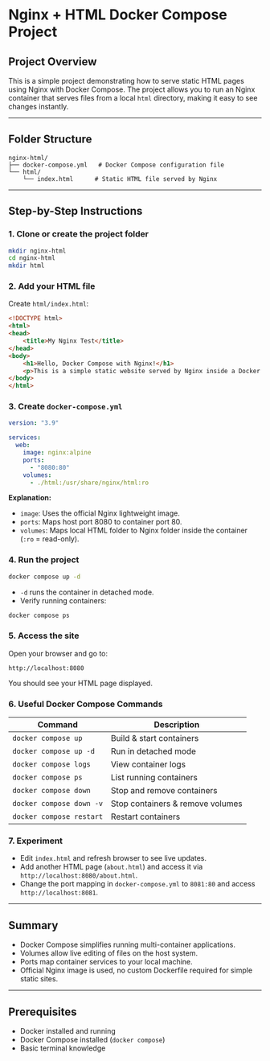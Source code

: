 # Nginx + HTML Docker Compose Project

## Project Overview

This is a simple project demonstrating how to serve static HTML pages using Nginx with Docker Compose. The project allows you to run an Nginx container that serves files from a local `html` directory, making it easy to see changes instantly.

---

## Folder Structure

```
nginx-html/
├── docker-compose.yml   # Docker Compose configuration file
└── html/
    └── index.html      # Static HTML file served by Nginx
```

---

## Step-by-Step Instructions

### 1. Clone or create the project folder

```bash
mkdir nginx-html
cd nginx-html
mkdir html
```

### 2. Add your HTML file

Create `html/index.html`:

```html
<!DOCTYPE html>
<html>
<head>
    <title>My Nginx Test</title>
</head>
<body>
    <h1>Hello, Docker Compose with Nginx!</h1>
    <p>This is a simple static website served by Nginx inside a Docker container.</p>
</body>
</html>
```

### 3. Create `docker-compose.yml`

```yaml
version: "3.9"

services:
  web:
    image: nginx:alpine
    ports:
      - "8080:80"
    volumes:
      - ./html:/usr/share/nginx/html:ro
```

**Explanation:**

* `image`: Uses the official Nginx lightweight image.
* `ports`: Maps host port 8080 to container port 80.
* `volumes`: Maps local HTML folder to Nginx folder inside the container (`:ro` = read-only).

### 4. Run the project

```bash
docker compose up -d
```

* `-d` runs the container in detached mode.
* Verify running containers:

```bash
docker compose ps
```

### 5. Access the site

Open your browser and go to:

```
http://localhost:8080
```

You should see your HTML page displayed.

### 6. Useful Docker Compose Commands

| Command                  | Description                      |
| ------------------------ | -------------------------------- |
| `docker compose up`      | Build & start containers         |
| `docker compose up -d`   | Run in detached mode             |
| `docker compose logs`    | View container logs              |
| `docker compose ps`      | List running containers          |
| `docker compose down`    | Stop and remove containers       |
| `docker compose down -v` | Stop containers & remove volumes |
| `docker compose restart` | Restart containers               |

### 7. Experiment

* Edit `index.html` and refresh browser to see live updates.
* Add another HTML page (`about.html`) and access it via `http://localhost:8080/about.html`.
* Change the port mapping in `docker-compose.yml` to `8081:80` and access `http://localhost:8081`.

---

## Summary

* Docker Compose simplifies running multi-container applications.
* Volumes allow live editing of files on the host system.
* Ports map container services to your local machine.
* Official Nginx image is used, no custom Dockerfile required for simple static sites.

---

## Prerequisites

* Docker installed and running
* Docker Compose installed (`docker compose`)
* Basic terminal knowledge
